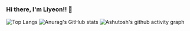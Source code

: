 ### Hi there, I'm Liyeon!! 👋

![Top Langs](https://github-readme-stats.vercel.app/api/top-langs/?username=LIYEON&layout=compact&theme=tokyonight)
![Anurag's GitHub stats](https://github-readme-stats.vercel.app/api?username=liyeon&show_icons=true&theme=tokyonight)
![Ashutosh's github activity graph](https://github-readme-activity-graph.cyclic.app/graph?username=liyeon&theme=tokyo-night)
<!--
**liyeon/liyeon** is a ✨ _special_ ✨ repository because its `README.md` (this file) appears on your GitHub profile.

Here are some ideas to get you started:

- 🔭 I’m currently working on ...
- 🌱 I’m currently learning ...
- 👯 I’m looking to collaborate on ...
- 🤔 I’m looking for help with ...
- 💬 Ask me about ...
- 📫 How to reach me: ...
- 😄 Pronouns: ...
- ⚡ Fun fact: ...
-->
